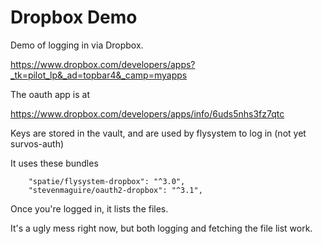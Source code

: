 # Dropbox Demo

Demo of logging in via Dropbox.

https://www.dropbox.com/developers/apps?_tk=pilot_lp&_ad=topbar4&_camp=myapps

The oauth app is at 

https://www.dropbox.com/developers/apps/info/6uds5nhs3fz7qtc    

Keys are stored in the vault, and are used by flysystem to log in (not yet survos-auth)

It uses these bundles

        "spatie/flysystem-dropbox": "^3.0",
        "stevenmaguire/oauth2-dropbox": "^3.1",

Once you're logged in, it lists the files.

It's a ugly mess right now, but both logging and fetching the file list work.


